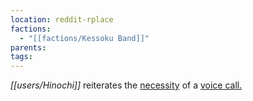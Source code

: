 ```yaml
---
location: reddit-rplace
factions:
  - "[[factions/Kessoku Band]]"
parents: 
tags: 
---
```

*[[users/Hinochi]]* reiterates the [necessity](https://discord.com/channels/1093664259273130084/1131230952119615600/1131577199913357432) of a [voice call.](https://discord.com/channels/1093664259273130084/1131230952119615600/1131577172100923452)
